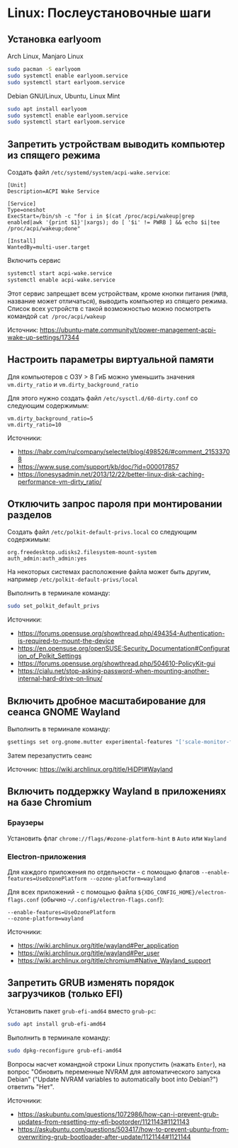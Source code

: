 # Linux: Послеустановочные шаги

## Установка earlyoom

Arch Linux, Manjaro Linux

```sh
sudo pacman -S earlyoom
sudo systemctl enable earlyoom.service
sudo systemctl start earlyoom.service
```

Debian GNU/Linux, Ubuntu, Linux Mint

```sh
sudo apt install earlyoom
sudo systemctl enable earlyoom.service
sudo systemctl start earlyoom.service
```

## Запретить устройствам выводить компьютер из спящего режима

Создать файл `/etc/systemd/system/acpi-wake.service`:

```
[Unit]
Description=ACPI Wake Service

[Service]
Type=oneshot
ExecStart=/bin/sh -c "for i in $(cat /proc/acpi/wakeup|grep enabled|awk '{print $1}'|xargs); do [ '$i' != PWRB ] && echo $i|tee /proc/acpi/wakeup;done"

[Install]
WantedBy=multi-user.target
```

Включить сервис

```sh
systemctl start acpi-wake.service
systemctl enable acpi-wake.service
```

Этот сервис запрещает всем устройствам, кроме кнопки питания (`PWRB`, название может отличаться), выводить компьютер из спящего режима. Список всех устройств с такой возможностью можно посмотреть командой `cat /proc/acpi/wakeup`

Источник: https://ubuntu-mate.community/t/power-management-acpi-wake-up-settings/17344

## Настроить параметры виртуальной памяти

Для компьютеров с ОЗУ > 8 ГиБ можно уменьшить значения `vm.dirty_ratio` и `vm.dirty_background_ratio`

Для этого нужно создать файл `/etc/sysctl.d/60-dirty.conf` со следующим содержимым:

```
vm.dirty_background_ratio=5
vm.dirty_ratio=10
```

Источники:

- https://habr.com/ru/company/selectel/blog/498526/#comment_21533708
- https://www.suse.com/support/kb/doc/?id=000017857
- https://lonesysadmin.net/2013/12/22/better-linux-disk-caching-performance-vm-dirty_ratio/

## Отключить запрос пароля при монтировании разделов

Создать файл `/etc/polkit-default-privs.local` со следующим содержимым:

```
org.freedesktop.udisks2.filesystem-mount-system auth_admin:auth_admin:yes
```

На некоторых системах расположение файла может быть другим, например `/etc/polkit-default-privs/local`

Выполнить в терминале команду:

```sh
sudo set_polkit_default_privs
```

Источники:

- https://forums.opensuse.org/showthread.php/494354-Authentication-is-required-to-mount-the-device
- https://en.opensuse.org/openSUSE:Security_Documentation#Configuration_of_Polkit_Settings
- https://forums.opensuse.org/showthread.php/504610-PolicyKit-gui
- https://cialu.net/stop-asking-password-when-mounting-another-internal-hard-drive-on-linux/

## Включить дробное масштабирование для сеанса GNOME Wayland

Выполнить в терминале команду:

```sh
gsettings set org.gnome.mutter experimental-features "['scale-monitor-framebuffer']"
```

Затем перезапустить сеанс

Источник: https://wiki.archlinux.org/title/HiDPI#Wayland

## Включить поддержку Wayland в приложениях на базе Chromium

### Браузеры

Установить флаг `chrome://flags/#ozone-platform-hint` в `Auto` или `Wayland`

### Electron-приложения

Для каждого приложения по отдельности - с помощью флагов `--enable-features=UseOzonePlatform --ozone-platform=wayland`

Для всех приложений - с помощью файла `${XDG_CONFIG_HOME}/electron-flags.conf` (обычно `~/.config/electron-flags.conf`):

```
--enable-features=UseOzonePlatform
--ozone-platform=wayland
```

Источники:

- https://wiki.archlinux.org/title/wayland#Per_application
- https://wiki.archlinux.org/title/wayland#Per_user
- https://wiki.archlinux.org/title/chromium#Native_Wayland_support

## Запретить GRUB изменять порядок загрузчиков (только EFI)

Установить пакет `grub-efi-amd64` вместо `grub-pc`:

```sh
sudo apt install grub-efi-amd64
```

Выполнить в терминале команду:

```sh
sudo dpkg-reconfigure grub-efi-amd64
```

Вопросы насчет командной строки Linux пропустить (нажать `Enter`), на вопрос "Обновить переменные NVRAM для автоматического запуска Debian" ("Update NVRAM variables to automatically boot into Debian?") ответить "Нет".

Источники:

- https://askubuntu.com/questions/1072986/how-can-i-prevent-grub-updates-from-resetting-my-efi-bootorder/1121143#1121143
- https://askubuntu.com/questions/503417/how-to-prevent-ubuntu-from-overwriting-grub-bootloader-after-update/1121144#1121144
